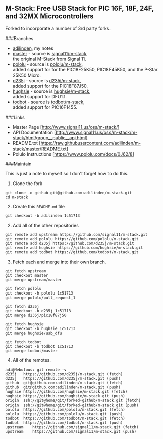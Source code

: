 ## M-Stack: Free USB Stack for PIC 16F, 18F, 24F, and 32MX Microcontrollers

Forked to incorporate a number of 3rd party forks. 

###Branches

- [adilinden](https://github.com/adilinden/m-stack/tree/adilinden), my notes
- [master](https://github.com/adilinden/m-stack/tree/master) - source is [signal11/m-stack](https://github.com/signal11/m-stack),  
 the original M-Stack from Signal 11.
- [pololu](https://github.com/adilinden/m-stack/tree/pololu) - source is [pololu/m-stack](https://github.com/pololu/m-stack),  
 added support for for the PIC18F25K50, PIC18F45K50, and the P-Star 25K50 Micro.
- [d235j](https://github.com/adilinden/m-stack/tree/d235j) - source is [d235j/m-stack](https://github.com/d235j/m-stack),  
 added support for the PIC18F87J50.
- [hughsie](https://github.com/adilinden/m-stack/tree/hughsie) - source is [hughsie/m-stack](https://github.com/hughsie/m-stack),  
 added support for DFU1.1.
- [todbot](https://github.com/adilinden/m-stack/tree/todbot) - source is [todbot/m-stack](https://github.com/todbot/m-stack),  
 added support for PIC16F1455.

###Links

- Master Page [http://www.signal11.us/oss/m-stack/]
- API Documentation [http://www.signal11.us/oss/m-stack/m-stack/html/group__public__api.html]
- README.txt [https://raw.githubusercontent.com/adilinden/m-stack/master/README.txt]
- Polulo Instructions [https://www.pololu.com/docs/0J62/8]

###Maintain

This is just a note to myself so I don't forget how to do this.

1. Clone the fork
```
git clone -o github git@github.com:adilinden/m-stack.git
cd m-stack
```
2. Create this `README.md` file
```
git checkout -b adilinden 1c51713
```
2. Add all of the other repositories
```
git remote add upstream https://github.com/signal11/m-stack.git
git remote add pololu https://github.com/pololu/m-stack.git
git remote add d235j https://github.com/d235j/m-stack.git
git remote add hughsie https://github.com/hughsie/m-stack.git
git remote add todbot https://github.com/todbot/m-stack.git
```
3. Fetch each and merge into their own branch.
```
git fetch upstream
git checkout master
git merge upstream/master

git fetch pololu
git checkout -b pololu 1c51713
git merge pololu/pull_request_1

git fetch d235j
git checkout -b d235j 1c51713
git merge d235j/pic18f87j50

git fetch hughsie
git checkout -b hughsie 1c51713
git merge hughsie/usb_dfu

git fetch todbot
git checkout -b todbot 1c51713
git merge todbot/master
```
4. All of the remotes.
```
adi@Nebulous: git remote -v
d235j   https://github.com/d235j/m-stack.git (fetch)
d235j   https://github.com/d235j/m-stack.git (push)
github  git@github.com:adilinden/m-stack.git (fetch)
github  git@github.com:adilinden/m-stack.git (push)
hughsie https://github.com/hughsie/m-stack.git (fetch)
hughsie https://github.com/hughsie/m-stack.git (push)
origin  ssh://git@home/git/forked-github/m-stack.git (fetch)
origin  ssh://git@home/git/forked-github/m-stack.git (push)
pololu  https://github.com/pololu/m-stack.git (fetch)
pololu  https://github.com/pololu/m-stack.git (push)
todbot  https://github.com/todbot/m-stack.git (fetch)
todbot  https://github.com/todbot/m-stack.git (push)
upstream    https://github.com/signal11/m-stack.git (fetch)
upstream    https://github.com/signal11/m-stack.git (push)
```

